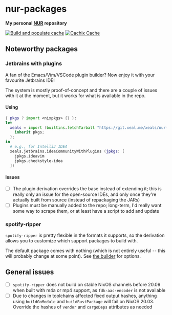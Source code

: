 # nur-packages

**My personal [NUR](https://github.com/nix-community/NUR) repository**

[![Build and populate cache](https://github.com/xeals/nur-packages/workflows/Build%20and%20populate%20cache/badge.svg)](https://github.com/xeals/nur-packages/actions) [![Cachix Cache](https://img.shields.io/badge/cachix-xeals-blue.svg)](https://xeals.cachix.org)

## Noteworthy packages

### Jetbrains with plugins

A fan of the Emacs/Vim/VSCode plugin builder? Now enjoy it with your favourite Jetbrains IDE!

The system is mostly proof-of-concept and there are a couple of issues with it at the moment, but it works for what is available in the repo.

#### Using

```nix
{ pkgs ? import <nixpkgs> {} }:
let
  xeals = import (builtins.fetchTarball "https://git.xeal.me/xeals/nur-packages/archive/master.tar.gz") {
    inherit pkgs;
  };
in
  # e.g., for IntelliJ IDEA
  xeals.jetbrains.ideaCommunityWithPlugins (jpkgs: [
    jpkgs.ideavim
    jpkgs.checkstyle-idea
  ])
```

#### Issues

- [ ] The plugin derivation overrides the base instead of extending it; this is really only an issue for the open-source IDEs, and only once they're actually built from source (instead of repackaging the JARs)
- [ ] Plugins must be manually added to the repo; long-term, I'd really want some way to scrape them, or at least have a script to add and update

### spotify-ripper

`spotify-ripper` is pretty flexible in the formats it supports, so the derivation allows you to customize which support packages to build with.

The default package comes with nothing (which is not entirely useful -- this will probably change at some point). See [the builder](./pkgs/tools/misc/spotify-ripper/default.nix) for options.

## General issues

- [ ] `spotify-ripper` does not build on stable NixOS channels before 20.09 when built with m4a or mp4 support, as `fdk-aac-encoder` is not available
- [ ] Due to changes in toolchains affected fixed output hashes, anything using `buildGoModule` and `buildRustPackage` will fail on NixOS 20.03. Override the hashes of `vendor` and `cargoDeps` attributes as needed
